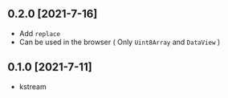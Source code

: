 ## 0.2.0 [2021-7-16]

- Add `replace`
- Can be used in the browser ( Only `Uint8Array` and `DataView` )


## 0.1.0 [2021-7-11]

- kstream